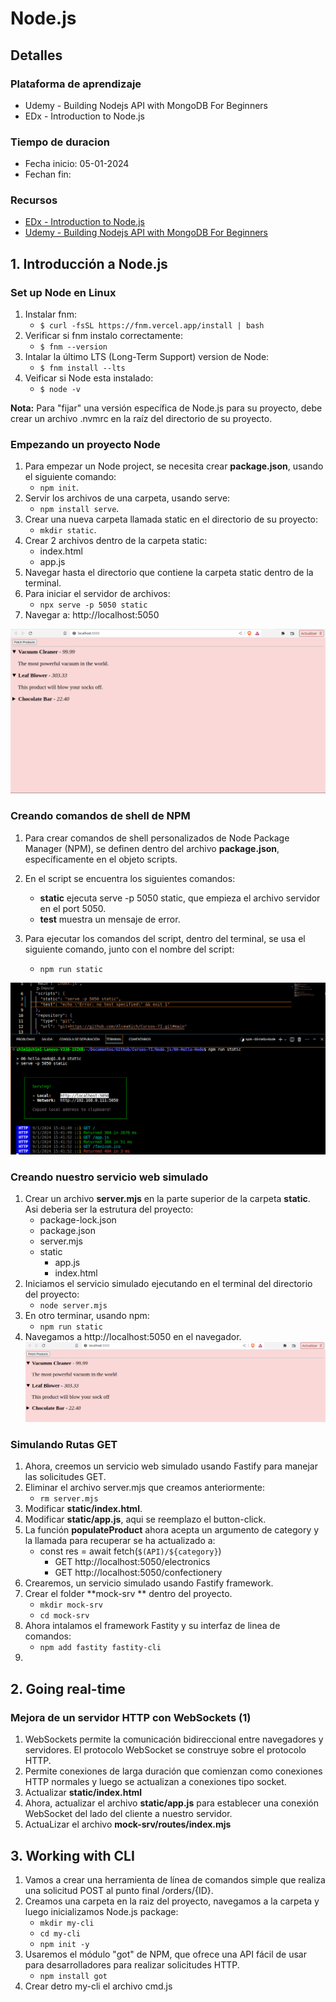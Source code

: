# Node.js
## Detalles
### Plataforma de aprendizaje
- Udemy - Building Nodejs API with MongoDB For Beginners
- EDx - Introduction to Node.js
### Tiempo de duracion
- Fecha inicio: 05-01-2024
- Fechan fin:

### Recursos
- [EDx - Introduction to Node.js](https://www.edx.org/learn/node-js/the-linux-foundation-introduction-to-node-js)
- [Udemy - Building Nodejs API with MongoDB For Beginners](https://www.udemy.com/course/nodejs-api-with-mongodb-for-beginners/)

## 1. Introducción a Node.js
### Set up Node en Linux
1. Instalar fnm: 
   * `$ curl -fsSL https://fnm.vercel.app/install | bash`
2. Verificar si fnm instalo correctamente: 
   * `$ fnm --version`
3. Intalar la último LTS (Long-Term Support) version de Node: 
   * `$ fnm install --lts`
4. Veificar si Node esta instalado: 
   * `$ node -v`

**Nota:** Para "fijar" una versión específica de Node.js para su proyecto, debe crear un archivo .nvmrc en la raíz del directorio de su proyecto.
### Empezando un proyecto Node
1. Para empezar un Node project, se necesita crear **package.json**, usando el siguiente comando: 
   * `npm init`.
2. Servir los archivos de una carpeta, usando serve: 
   * `npm install serve`.
3. Crear una nueva carpeta llamada static en el directorio de su proyecto:
   * `mkdir static`.
4. Crear 2 archivos dentro de la carpeta static:
   * index.html
   * app.js
5. Navegar hasta el directorio que contiene la carpeta static dentro de la terminal.
6. Para iniciar el servidor de archivos:
   * `npx serve -p 5050 static`
7. Navegar a: http://localhost:5050

![Resultado del proyecto node 00-Hello-node](./00-Hello-Node/assets/img/result-web-0.png)

### Creando comandos de shell de NPM
1. Para crear comandos de shell personalizados de Node Package Manager (NPM), se definen dentro del archivo **package.json**, específicamente en el objeto scripts.

2. En el script se encuentra los siguientes comandos:
   * **static** ejecuta serve -p 5050 static, que empieza el archivo servidor en el port 5050. 
   * **test**  muestra un mensaje de error.

3. Para ejecutar los comandos del script, dentro del terminal, se usa el siguiente comando, junto con el nombre del script:
   * `npm run static `

![Ejecucion del npm run static](./00-Hello-Node/assets/img/script.png)

### Creando nuestro servicio web simulado 
   1. Crear un archivo **server.mjs** en la parte superior de la carpeta **static**. Asi deberia ser la estrutura del proyecto:
      - package-lock.json
      - package.json
      - server.mjs
      - static
        - app.js
        - index.html 
   2. Iniciamos el servicio simulado ejecutando en el terminal del directorio del proyecto:
      * `node server.mjs` 
   3. En otro terminar, usando npm:
      *  `npm run static`
   4. Navegamos a http://localhost:5050 en el navegador.
![Servicio web simulado](./00-Hello-Node/assets/img/server.png)

### Simulando Rutas GET
   1. Ahora, creemos un servicio web simulado usando Fastify para manejar las solicitudes GET.
   2. Eliminar el archivo server.mjs que creamos anteriormente:
      * `rm server.mjs`
   3. Modificar **static/index.html**.
   4. Modificar **static/app.js**, aqui se reemplazo el button-click.
   5. La función **populateProduct** ahora acepta un argumento de category y la llamada para recuperar se ha actualizado a:
      * const res = await fetch(`$(API)/${category}`)
        - GET http://localhost:5050/electronics 
        - GET http://localhost:5050/confectionery
   6. Crearemos, un servicio simulado usando Fastify framework.
   7. Crear el folder **mock-srv ** dentro del proyecto.
      * `mkdir mock-srv`
      * `cd mock-srv`
   8. Ahora intalamos el framework Fastity y su interfaz de linea de comandos:
      * `npm add fastity fastity-cli`
   9.  
## 2. Going real-time

### Mejora de un servidor HTTP con WebSockets (1)
   1. WebSockets permite la comunicación bidireccional entre navegadores y servidores. El protocolo WebSocket se construye sobre el protocolo HTTP. 
   2. Permite conexiones de larga duración que comienzan como conexiones HTTP normales y luego se actualizan a conexiones tipo socket.
   3. Actualizar **static/index.html**
   4. Ahora, actualizar el archivo **static/app.js** para establecer una conexión WebSocket del lado del cliente a nuestro servidor.
   5. ActuaLizar el archivo **mock-srv/routes/index.mjs**
## 3. Working with CLI

   1. Vamos a crear una herramienta de línea de comandos simple que realiza una solicitud POST al punto final /orders/{ID}.
   2. Creamos una carpeta en la raiz del proyecto, navegamos a la carpeta y luego inicializamos Node.js package:
      * `mkdir my-cli`
      * `cd my-cli`
      * `npm init -y`
   3. Usaremos el módulo "got" de NPM, que ofrece una API fácil de usar para desarrolladores para realizar solicitudes HTTP.
      * `npm install got `
   4. Crear detro my-cli el archivo cmd.js
   
